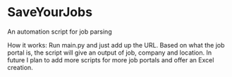# SaveYourJobs
An automation script for job parsing

How it works: Run main.py and just add up the URL. Based on what the job portal is, the script will give an output of job, company and location.
In future I plan to add more scripts for more job portals and offer an Excel creation.

